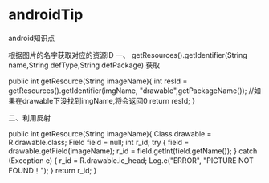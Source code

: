# androidTip
android知识点


根据图片的名字获取对应的资源ID
一、
getResources().getIdentifier(String name,String defType,String defPackage) 获取

public int  getResource(String imageName){
     int resId = getResources().getIdentifier(imgName, "drawable",getPackageName());
     //如果在drawable下没找到imgName,将会返回0
     return resId;
}

二、利用反射

public int  getResource(String imageName){
    Class drawable = R.drawable.class;
        Field field = null;
        int r_id;
        try {
            field = drawable.getField(imageName);
            r_id = field.getInt(field.getName());
        } catch (Exception e) {
            r_id = R.drawable.ic_head;
            Log.e("ERROR", "PICTURE NOT　FOUND！");
        }
        return r_id;
}
